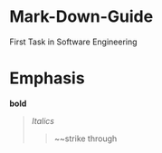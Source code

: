 # Mark-Down-Guide
First Task in Software Engineering 
# Emphasis 
**bold**
>*Italics*
>>~~strike through
